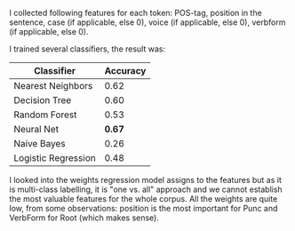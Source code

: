 I collected following features for each token: POS-tag, position in the sentence, case (if applicable, else 0), voice (if applicable, else 0), verbform (if applicable, else 0).

I trained several classifiers, the result was:

| Classifier| Accuracy |
| ------------- | ------------- |
| Nearest Neighbors | 0.62  |
| Decision Tree | 0.60  |
| Random Forest | 0.53  |
| Neural Net | **0.67** |
| Naive Bayes | 0.26 |
| Logistic Regression | 0.48 |

I looked into the weights regression model assigns to the features but as it is multi-class labelling, it is "one vs. all" approach and we cannot establish the most valuable features for the whole corpus. All the weights are quite low, from some observations: position is the most important for Punc and VerbForm for Root (which makes sense).
